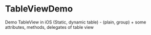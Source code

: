 # TableViewDemo
Demo TableView in iOS (Static, dynamic table) - (plain, group) + some attributes, methods, delegates of table view
